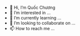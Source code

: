- 👋 Hi, I’m Quốc Chương
- 👀 I’m interested in ...
- 🌱 I’m currently learning ...
- 💞️ I’m looking to collaborate on ...
- 📫 How to reach me ...

<!---
bakaqn/bakaqn is a ✨ special ✨ repository because its `README.md` (this file) appears on your GitHub profile.
You can click the Preview link to take a look at your changes.
--->
